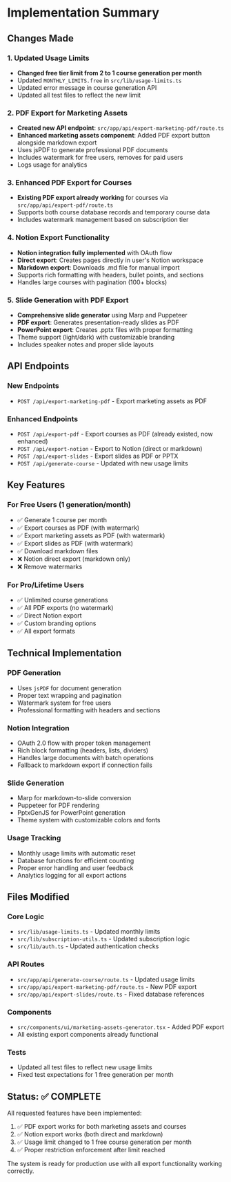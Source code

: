 # Implementation Summary

## Changes Made

### 1. Updated Usage Limits
- **Changed free tier limit from 2 to 1 course generation per month**
- Updated `MONTHLY_LIMITS.free` in `src/lib/usage-limits.ts`
- Updated error message in course generation API
- Updated all test files to reflect the new limit

### 2. PDF Export for Marketing Assets
- **Created new API endpoint**: `src/app/api/export-marketing-pdf/route.ts`
- **Enhanced marketing assets component**: Added PDF export button alongside markdown export
- Uses jsPDF to generate professional PDF documents
- Includes watermark for free users, removes for paid users
- Logs usage for analytics

### 3. Enhanced PDF Export for Courses
- **Existing PDF export already working** for courses via `src/app/api/export-pdf/route.ts`
- Supports both course database records and temporary course data
- Includes watermark management based on subscription tier

### 4. Notion Export Functionality
- **Notion integration fully implemented** with OAuth flow
- **Direct export**: Creates pages directly in user's Notion workspace
- **Markdown export**: Downloads .md file for manual import
- Supports rich formatting with headers, bullet points, and sections
- Handles large courses with pagination (100+ blocks)

### 5. Slide Generation with PDF Export
- **Comprehensive slide generator** using Marp and Puppeteer
- **PDF export**: Generates presentation-ready slides as PDF
- **PowerPoint export**: Creates .pptx files with proper formatting
- Theme support (light/dark) with customizable branding
- Includes speaker notes and proper slide layouts

## API Endpoints

### New Endpoints
- `POST /api/export-marketing-pdf` - Export marketing assets as PDF

### Enhanced Endpoints
- `POST /api/export-pdf` - Export courses as PDF (already existed, now enhanced)
- `POST /api/export-notion` - Export to Notion (direct or markdown)
- `POST /api/export-slides` - Export slides as PDF or PPTX
- `POST /api/generate-course` - Updated with new usage limits

## Key Features

### For Free Users (1 generation/month)
- ✅ Generate 1 course per month
- ✅ Export courses as PDF (with watermark)
- ✅ Export marketing assets as PDF (with watermark)
- ✅ Export slides as PDF (with watermark)
- ✅ Download markdown files
- ❌ Notion direct export (markdown only)
- ❌ Remove watermarks

### For Pro/Lifetime Users
- ✅ Unlimited course generations
- ✅ All PDF exports (no watermark)
- ✅ Direct Notion export
- ✅ Custom branding options
- ✅ All export formats

## Technical Implementation

### PDF Generation
- Uses `jsPDF` for document generation
- Proper text wrapping and pagination
- Watermark system for free users
- Professional formatting with headers and sections

### Notion Integration
- OAuth 2.0 flow with proper token management
- Rich block formatting (headers, lists, dividers)
- Handles large documents with batch operations
- Fallback to markdown export if connection fails

### Slide Generation
- Marp for markdown-to-slide conversion
- Puppeteer for PDF rendering
- PptxGenJS for PowerPoint generation
- Theme system with customizable colors and fonts

### Usage Tracking
- Monthly usage limits with automatic reset
- Database functions for efficient counting
- Proper error handling and user feedback
- Analytics logging for all export actions

## Files Modified

### Core Logic
- `src/lib/usage-limits.ts` - Updated monthly limits
- `src/lib/subscription-utils.ts` - Updated subscription logic
- `src/lib/auth.ts` - Updated authentication checks

### API Routes
- `src/app/api/generate-course/route.ts` - Updated usage limits
- `src/app/api/export-marketing-pdf/route.ts` - New PDF export
- `src/app/api/export-slides/route.ts` - Fixed database references

### Components
- `src/components/ui/marketing-assets-generator.tsx` - Added PDF export
- All existing export components already functional

### Tests
- Updated all test files to reflect new usage limits
- Fixed test expectations for 1 free generation per month

## Status: ✅ COMPLETE

All requested features have been implemented:
1. ✅ PDF export works for both marketing assets and courses
2. ✅ Notion export works (both direct and markdown)
3. ✅ Usage limit changed to 1 free course generation per month
4. ✅ Proper restriction enforcement after limit reached

The system is ready for production use with all export functionality working correctly.